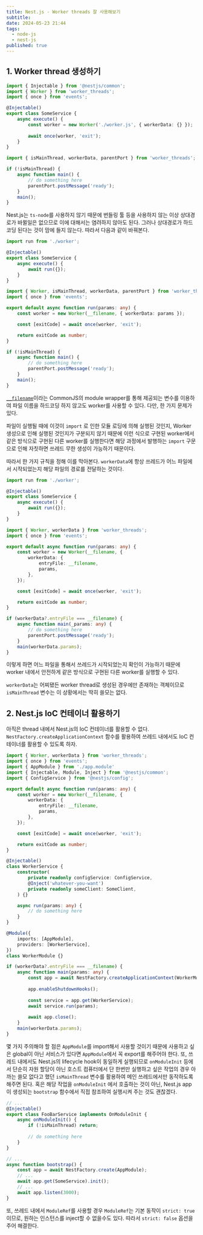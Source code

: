 ```yaml
---
title: Nest.js - Worker threads 잘 사용해보기
subtitle: 
date: 2024-05-23 21:44
tags:
  - node-js
  - nest-js
published: true
---
```

## 1. Worker thread 생성하기

```ts:main.ts
import { Injectable } from '@nestjs/common';
import { Worker } from 'worker_threads';
import { once } from 'events';

@Injectable()
export class SomeService {
	async execute() {
		const worker = new Worker('./worker.js', { workerData: {} });
		
		await once(worker, 'exit');
	}
}
```

```ts:worker.ts
import { isMainThread, workerData, parentPort } from 'worker_threads';

if (!isMainThread) {
	async function main() {
		// do something here
		parentPort.postMessage('ready');
	}
	main();
}
```

Nest.js는 `ts-node`를 사용하지 않기 때문에 번들링 툴 등을 사용하지 않는 이상 상대경로가 바뀔일은 없으므로 이에 대해서는 염려하지 않아도 된다. 그러나 상대경로가 하드코딩 된다는 것이 맘에 들지 않는다. 따라서 다음과 같이 바꿔본다.

```ts:main.ts
import run from './worker';

@Injectable()
export class SomeService {
	async execute() {
		await run({});
	}
}
```

```ts:worker.ts
import { Worker, isMainThread, workerData, parentPort } from 'worker_threads';
import { once } from 'events';

export default async function run(params: any) {
	const worker = new Worker(__filename, { workerData: params });

	const [exitCode] = await once(worker, 'exit');

	return exitCode as number;
}

if (!isMainThread) {
	async function main() {
		// do something here
		parentPort.postMessage('ready');
	}
	main();
}
```

[`__filename`](https://nodejs.org/api/modules.html#__filename)이라는 CommonJS의 module wrapper를 통해 제공되는 변수를 이용하여 파일 이름을 하드코딩 하지 않고도 worker를 사용할 수 있다. 다만, 한 가지 문제가 있다.

파일이 실행될 때에 이것이 `import` 로 인한 모듈 로딩에 의해 실행된 것인지, Worker 생성으로 인해 실행된 것인지가 구분되지 않기 때문에 이런 식으로 구현된 worker에서 같은 방식으로 구현된 다른 worker를 실행한다면 해당 과정에서 발행하는 `import` 구문으로 인해 자칫하면 쓰레드 무한 생성이 가능하기 때문이다.

따라서 한 가지 규칙을 정해 이를 막아본다. `workerData`에 항상 쓰레드가 어느 파일에서 시작되었는지 해당 파일의 경로를 전달하는 것이다.

```ts:main.ts
import run from './worker';

@Injectable()
export class SomeService {
	async execute() {
		await run({});
	}
}
```

```ts:worker.ts
import { Worker, workerData } from 'worker_threads';
import { once } from 'events';

export default async function run(params: any) {
	const worker = new Worker(__filename, {
		workerData: {
			entryFile: __filename,
			params,
		},
	});

	const [exitCode] = await once(worker, 'exit');

	return exitCode as number;
}

if (workerData?.entryFile === __filename) {
	async function main(_params: any) {
		// do something here
		parentPort.postMessage('ready');
	}
	main(workerData.params);
}
```

이렇게 하면 어느 파일을 통해서 쓰레드가 시작되었는지 확인이 가능하기 때문에 worker 내에서 안전하게 같은 방식으로 구현된 다른 worker를 실행할 수 있다.

`workerData`는 어찌됐든 worker thread로 생성된 경우에만 존재하는 객체이므로 `isMainThread` 변수는 이 상황에서는 딱히 쓸모는 없다.

## 2. Nest.js IoC 컨테이너 활용하기
아직은 thread 내에서 Nest.js의 IoC 컨테이너를 활용할 수 없다. `NestFactory.createApplicationContext` 함수를 활용하여 쓰레드 내에서도 IoC 컨테이너를 활용할 수 있도록 하자.

```ts:worker.ts
import { Worker, workerData } from 'worker_threads';
import { once } from 'events';
import { AppModule } from './app.module'
import { Injectable, Module, Inject } from '@nestjs/common';
import { ConfigService } from '@nestjs/config';

export default async function run(params: any) {
	const worker = new Worker(__filename, {
		workerData: {
			entryFile: __filename,
			params,
		},
	});

	const [exitCode] = await once(worker, 'exit');

	return exitCode as number;
}

@Injectable()
class WorkerService {
	constructor(
		private readonly configService: ConfigService,
		@Inject('whatever-you-want')
		private readonly someClient: SomeClient,
	) {}

	async run(params: any) {
		// do something here
	}
}

@Module({
	imports: [AppModule],
	providers: [WorkerService],	
})
class WorkerModule {}

if (workerData?.entryFile === __filename) {
	async function main(params: any) {
		const app = await NestFactory.createApplicationContext(WorkerModule);
		
		app.enableShutdownHooks();
		
		const service = app.get(WorkerService);
		await service.run(params);
		
		await app.close();
	}
	main(workerData.params);
}
```

몇 가지 주의해야 할 점은 `AppModule`를 import해서 사용할 것이기 때문에 사용하고 싶은 global이 아닌 서비스가 있다면 `AppModule`에서 꼭 export를 해주어야 한다. 또, 쓰레드 내에서도 Nest.js의 lifecycle hook이 동일하게 실행되므로 `onModuleInit` 등에서 단순히 자원 할당이 아닌 호스트 컴퓨터에서 단 한번만 실행하고 싶은 작업의 경우 아까는 쓸모 없다고 했던 `isMainThread` 변수를 활용하여 메인 쓰레드에서만 동작하도록 해주면 된다. 혹은 해당 작업을 `onModuleInit` 에서 호출하는 것이 아닌, Nest.js app이 생성되는 `bootstrap` 함수에서 직접 참조하여 실행시켜 주는 것도 괜찮겠다.

```ts
// ...
@Injectable()
export class FooBarService implements OnModuleInit {
	async onModuleInit() {
		if (!isMainThread) return;
		
		// do something here
	}
}
```

```ts
// ...
async function bootstrap() {
	const app = await NestFactory.create(AppModule);
	// ...
	await app.get(SomeService).init();
	// ...
	await app.listen(3000);
}
```

또, 쓰레드 내에서 `ModuleRef`를 사용할 경우 `ModuleRef`는 기본 동작이 `strict: true` 이므로, 원하는 인스턴스를 inject할 수 없을수도 있다. 따라서 `strict: false` 옵션을 주어 해결한다.